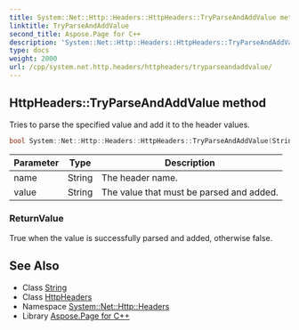 ```yaml
---
title: System::Net::Http::Headers::HttpHeaders::TryParseAndAddValue method
linktitle: TryParseAndAddValue
second_title: Aspose.Page for C++
description: 'System::Net::Http::Headers::HttpHeaders::TryParseAndAddValue method. Tries to parse the specified value and add it to the header values in C++.'
type: docs
weight: 2000
url: /cpp/system.net.http.headers/httpheaders/tryparseandaddvalue/
---
```

## HttpHeaders::TryParseAndAddValue method


Tries to parse the specified value and add it to the header values.

```cpp
bool System::Net::Http::Headers::HttpHeaders::TryParseAndAddValue(String name, String value)
```


| Parameter | Type | Description |
| --- | --- | --- |
| name | String | The header name. |
| value | String | The value that must be parsed and added. |

### ReturnValue

True when the value is successfully parsed and added, otherwise false.

## See Also

* Class [String](../../../system/string/)
* Class [HttpHeaders](../)
* Namespace [System::Net::Http::Headers](../../)
* Library [Aspose.Page for C++](../../../)
